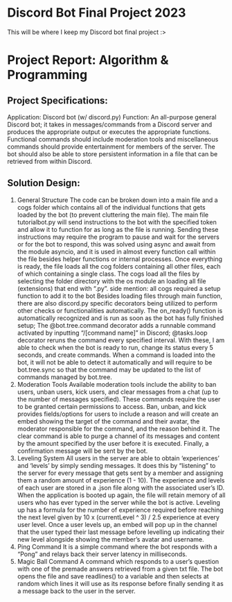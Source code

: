 # Discord Bot Final Project 2023
This will be where I keep my Discord bot final project :>

# Project Report: Algorithm & Programming
## Project Specifications:
Application: Discord bot (w/ discord.py)
Function: An all-purpose general Discord bot; it takes in messages/commands from a Discord server and produces the appropriate output or executes the appropriate functions. Functional commands should include moderation tools and miscellaneous commands should provide entertainment for members of the server. The bot should also be able to store persistent information in a file that can be retrieved from within Discord.

## Solution Design:
1.	General Structure
The code can be broken down into a main file and a cogs folder which contains all of the individual functions that gets loaded by the bot (to prevent cluttering the main file). The main file tutorialbot.py will send instructions to the bot with the specified token and allow it to function for as long as the file is running. 
Sending these instructions may require the program to pause and wait for the servers or for the bot to respond, this was solved using async and await from the module asyncio, and it is used in almost every function call within the file besides helper functions or internal processes. 
Once everything is ready, the file loads all the cog folders containing all other files, each of which containing a single class. The cogs load all the files by selecting the folder directory with the os module an loading all file (extensions) that end with “.py”. side mention: all cogs required a setup function to add it to the bot
Besides loading files through main function, there are also discord.py specific decorators being utilized to perform other checks or functionalities automatically. The on_ready() function is automatically recognized and is run as soon as the bot has fully finished setup; The @bot.tree.command decorator adds a runnable command activated by inputting “/[command name]” in Discord; @tasks.loop decorator reruns the command every specified interval. With these, I am able to check when the bot is ready to run, change its status every 5 seconds, and create commands.
When a command is loaded into the bot, it will not be able to detect it automatically and will require to be bot.tree.sync so that the command may be updated to the list of commands managed by bot.tree.
2.	Moderation Tools
Available moderation tools include the ability to ban users, unban users, kick users, and clear messages from a chat (up to the number of messages specified). These commands require the user to be granted certain permissions to access. 
Ban, unban, and kick provides fields/options for users to include a reason and will create an embed showing the target of the command and their avatar, the moderator responsible for the command, and the reason behind it. 
The clear command is able to purge a channel of its messages and content by the amount specified by the user before it is executed. Finally, a confirmation message will be sent by the bot.
3.	Leveling System
All users in the server are able to obtain ‘experiences’ and ‘levels’ by simply sending messages. It does this by “listening” to the server for every message that gets sent by a member and assigning them a random amount of experience (1 - 10). The experience and levels of each user are stored in a .json file along with the associated user’s ID. When the application is booted up again, the file will retain memory of all users who has ever typed in the server while the bot is active. Leveling up has a formula for the number of experience required before reaching the next level given by 10 x (currentLevel ^ 3) / 2.5 experience at every user level.
Once a user levels up, an embed will pop up in the channel that the user typed their last message before levelling up indicating their new level alongside showing the member’s avatar and username.
4.	Ping Command
It is a simple command where the bot responds with a “Pong” and relays back their server latency in milliseconds.
5.	Magic Ball Command
A command which responds to a user’s question with one of the premade answers retrieved from a given txt file. The bot opens the file and save readlines() to a variable and then selects at random which lines it will use as its response before finally sending it as a message back to the user in the server.
